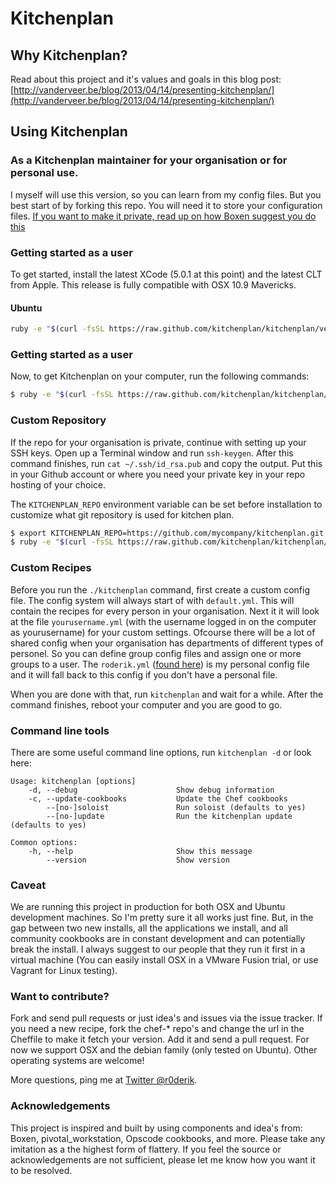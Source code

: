 # Kitchenplan

## Why Kitchenplan?

Read about this project and it's values and goals in this blog post: [http://vanderveer.be/blog/2013/04/14/presenting-kitchenplan/](http://vanderveer.be/blog/2013/04/14/presenting-kitchenplan/)

## Using Kitchenplan

### As a Kitchenplan maintainer for your organisation or for personal use.

I myself will use this version, so you can learn from my config files. But you best start of by forking this repo. You will need it to store your configuration files. [If you want to make it private, read up on how Boxen suggest you do this](https://github.com/boxen/our-boxen#bootstrapping)

### Getting started as a user

To get started, install the latest XCode (5.0.1 at this point) and the latest CLT from Apple. This release is fully compatible with OSX 10.9 Mavericks.

#### Ubuntu

```bash
ruby -e "$(curl -fsSL https://raw.github.com/kitchenplan/kitchenplan/version2/go)"
```

### Getting started as a user

Now, to get Kitchenplan on your computer, run the following commands:

```bash
$ ruby -e "$(curl -fsSL https://raw.github.com/kitchenplan/kitchenplan/master/go)"
```

### Custom Repository

If the repo for your organisation is private, continue with setting up your SSH keys. Open up a Terminal window and run ```ssh-keygen```. After this command finishes, run ```cat ~/.ssh/id_rsa.pub``` and copy the output. Put this in your Github account or where you need your private key in your repo hosting of your choice.

The `KITCHENPLAN_REPO` environment variable can be set before installation to customize what git repository is used for kitchen plan.

```bash
$ export KITCHENPLAN_REPO=https://github.com/mycompany/kitchenplan.git
$ ruby -e "$(curl -fsSL https://raw.github.com/kitchenplan/kitchenplan/version2/go)"
```

### Custom Recipes

Before you run the ```./kitchenplan``` command, first create a custom config file. The config system will always start of with ```default.yml```. This will contain the recipes for every person in your organisation. Next it it will look at the file ```yourusername.yml``` (with the username logged in on the computer as yourusername) for your custom settings. Ofcourse there will be a lot of shared config when your organisation has departments of different types of personel. So you can define group config files and assign one or more groups to a user. The ```roderik.yml``` ([found here](https://github.com/kitchenplan/kitchenplan/blob/master/config/people/roderik.yml)) is my personal config file and it will fall back to this config if you don't have a personal file.

When you are done with that, run ```kitchenplan``` and wait for a while. After the command finishes, reboot your computer and you are good to go.

### Command line tools

There are some useful command line options, run ```kitchenplan -d``` or look here:

```
Usage: kitchenplan [options]
    -d, --debug                      Show debug information
    -c, --update-cookbooks           Update the Chef cookbooks
        --[no-]soloist               Run soloist (defaults to yes)
        --[no-]update                Run the kitchenplan update (defaults to yes)

Common options:
    -h, --help                       Show this message
        --version                    Show version
```

### Caveat

We are running this project in production for both OSX and Ubuntu development machines. So I'm pretty sure it all works just fine. But, in the gap between two new installs, all the applications we install, and all community cookbooks are in constant development and can potentially break the install. I always suggest to our people that they run it first in a virtual machine (You can easily install OSX in a VMware Fusion trial, or use Vagrant for Linux testing).

### Want to contribute?

Fork and send pull requests or just idea's and issues via the issue tracker. If you need a new recipe, fork the chef-* repo's and change the url in the Cheffile to make it fetch your version. Add it and send a pull request. For now we support OSX and the debian family (only tested on Ubuntu). Other operating systems are welcome!

More questions, ping me at [Twitter @r0derik](http://twitter.com/r0derik).

### Acknowledgements

This project is inspired and built by using components and idea's from: Boxen, pivotal_workstation, Opscode cookbooks, and more. Please take any imitation as a the highest form of flattery. If you feel the source or acknowledgements are not sufficient, please let me know how you want it to be resolved.
